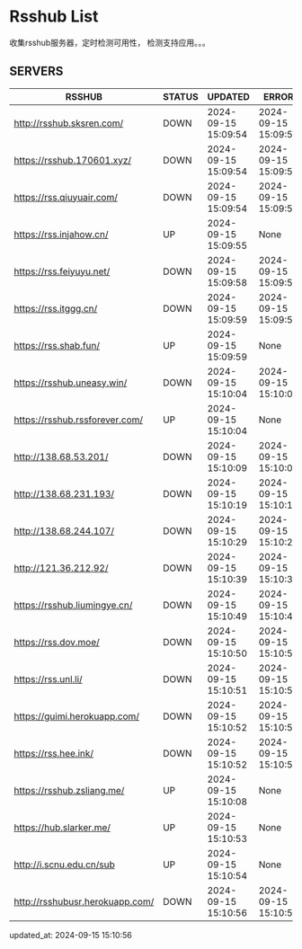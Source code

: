 # Rsshub List

收集rsshub服务器，定时检测可用性， 检测支持应用。。。


## SERVERS

|  RSSHUB   | STATUS  | UPDATED  | ERROR  | TWITTER |  
|  ----  | ----  | ----  | ----  | ---- |  
| http://rsshub.sksren.com/ | DOWN | 2024-09-15 15:09:54 | 2024-09-15 15:09:54 |  
| https://rsshub.170601.xyz/ | DOWN | 2024-09-15 15:09:54 | 2024-09-15 15:09:54 |  
| https://rss.qiuyuair.com/ | DOWN | 2024-09-15 15:09:54 | 2024-09-15 15:09:54 |  
| https://rss.injahow.cn/ | UP | 2024-09-15 15:09:55 | None ||  
| https://rss.feiyuyu.net/ | DOWN | 2024-09-15 15:09:58 | 2024-09-15 15:09:58 |  
| https://rss.itggg.cn/ | DOWN | 2024-09-15 15:09:59 | 2024-09-15 15:09:59 |  
| https://rss.shab.fun/ | UP | 2024-09-15 15:09:59 | None ||  
| https://rsshub.uneasy.win/ | DOWN | 2024-09-15 15:10:04 | 2024-09-15 15:10:04 |  
| https://rsshub.rssforever.com/ | UP | 2024-09-15 15:10:04 | None ||  
| http://138.68.53.201/ | DOWN | 2024-09-15 15:10:09 | 2024-09-15 15:10:09 |  
| http://138.68.231.193/ | DOWN | 2024-09-15 15:10:19 | 2024-09-15 15:10:19 |  
| http://138.68.244.107/ | DOWN | 2024-09-15 15:10:29 | 2024-09-15 15:10:29 |  
| http://121.36.212.92/ | DOWN | 2024-09-15 15:10:39 | 2024-09-15 15:10:39 |  
| https://rsshub.liumingye.cn/ | DOWN | 2024-09-15 15:10:49 | 2024-09-15 15:10:49 |  
| https://rss.dov.moe/ | DOWN | 2024-09-15 15:10:50 | 2024-09-15 15:10:50 |  
| https://rss.unl.li/ | DOWN | 2024-09-15 15:10:51 | 2024-09-15 15:10:51 |  
| https://guimi.herokuapp.com/ | DOWN | 2024-09-15 15:10:52 | 2024-09-15 15:10:52 |  
| https://rss.hee.ink/ | DOWN | 2024-09-15 15:10:52 | 2024-09-15 15:10:52 |  
| https://rsshub.zsliang.me/ | UP | 2024-09-15 15:10:08 | None |OK|  
| https://hub.slarker.me/ | UP | 2024-09-15 15:10:53 | None ||  
| http://i.scnu.edu.cn/sub | UP | 2024-09-15 15:10:54 | None ||  
| http://rsshubusr.herokuapp.com/ | DOWN | 2024-09-15 15:10:56 | 2024-09-15 15:10:56 |  
  

updated_at: 2024-09-15 15:10:56  
